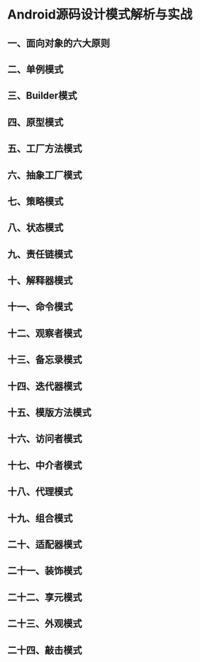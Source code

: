 # Android源码设计模式解析与实战

## 一、面向对象的六大原则

## 二、单例模式

## 三、Builder模式

## 四、原型模式

## 五、工厂方法模式

## 六、抽象工厂模式

## 七、策略模式

## 八、状态模式

## 九、责任链模式

## 十、解释器模式

## 十一、命令模式

## 十二、观察者模式

## 十三、备忘录模式

## 十四、迭代器模式

## 十五、模版方法模式

## 十六、访问者模式

## 十七、中介者模式

## 十八、代理模式

## 十九、组合模式

## 二十、适配器模式

## 二十一、装饰模式

## 二十二、享元模式

## 二十三、外观模式

## 二十四、敲击模式


